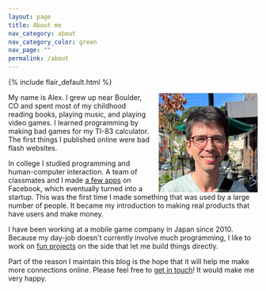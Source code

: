 ```yaml
---
layout: page
title: About me
nav_category: about
nav_category_color: green
nav_page: ""
permalink: /about
---
```

{% include flair_default.html %}

<p><img src="/assets/images/myface.jpg" width=200 height=200 style="float:right; margin-left: 15px;" title="My face" alt="A photo of me sitting at an outdoor terrace smiling and trying to keep my eyes open in the bright sunlight." /></p>

<p>My name is Alex. I grew up near Boulder, CO and spent most of my childhood reading books, playing music, and playing video games. I learned programming by making bad games for my TI-83 calculator. The first things I published online were bad flash websites.</p>

<p>In college I studied programming and human-computer interaction. A team of classmates and I made <a href="http://www.sfgate.com/news/article/These-Stanford-Students-Made-Millions-Taking-A-2361888.php">a few apps</a> on Facebook, which eventually turned into a startup. This was the first time I made something that was used by a large number of people. It became my introduction to making real products that have users and make money.</p>

<p>I have been working at a mobile game company in Japan since 2010. Because my day-job doesn't currently involve much programming, I like to work on <a href="/projects/">fun projects</a> on the side that let me build things directly.</p>

<p>Part of the reason I maintain this blog is the hope that it will help me make more connections online. Please feel free to <a href="/contact/">get in touch</a>! It would make me very happy.</p>